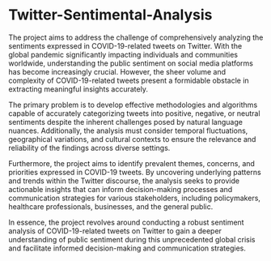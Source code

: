 # Twitter-Sentimental-Analysis
The project aims to address the challenge of comprehensively analyzing the sentiments expressed in 
COVID-19-related tweets on Twitter. With the global pandemic significantly impacting individuals and 
communities worldwide, understanding the public sentiment on social media platforms has become 
increasingly crucial. However, the sheer volume and complexity of COVID-19-related tweets present a 
formidable obstacle in extracting meaningful insights accurately. 
 
The primary problem is to develop effective methodologies and algorithms capable of accurately 
categorizing tweets into positive, negative, or neutral sentiments despite the inherent challenges posed 
by natural language nuances. Additionally, the analysis must consider temporal fluctuations, 
geographical variations, and cultural contexts to ensure the relevance and reliability of the findings 
across diverse settings. 
 
Furthermore, the project aims to identify prevalent themes, concerns, and priorities expressed in 
COVID-19 tweets. By uncovering underlying patterns and trends within the Twitter discourse, the 
analysis seeks to provide actionable insights that can inform decision-making processes and 
communication strategies for various stakeholders, including policymakers, healthcare professionals, 
businesses, and the general public. 
 
In essence, the project revolves around conducting a robust sentiment analysis of COVID-19-related 
tweets on Twitter to gain a deeper understanding of public sentiment during this unprecedented global 
crisis and facilitate informed decision-making and communication strategies.
